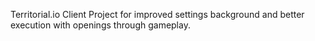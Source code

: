 Territorial.io Client Project for improved settings background and better execution with openings through gameplay.
